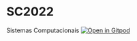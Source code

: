 # SC2022
Sistemas Computacionais
[![Open in Gitpod](https://gitpod.io/button/open-in-gitpod.svg)](https://gitpod.io/#https://github.com/martinhofigueiredo/SC2022)

